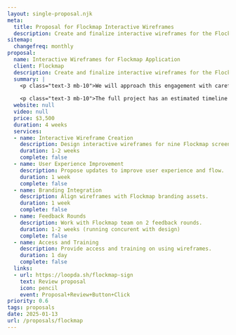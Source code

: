 ```yaml
---
layout: single-proposal.njk
meta:
  title: Proposal for Flockmap Interactive Wireframes
  description: Create and finalize interactive wireframes for the Flockmap application in Figma.
sitemap:
  changefreq: monthly
proposal:
  name: Interactive Wireframes for Flockmap Application
  client: Flockmap
  description: Create and finalize interactive wireframes for the Flockmap application in Figma.
  summary: |
    <p class="text-3 mb-10">We will approach this engagement with careful consideration and thoughtful execution, ensuring that every phase of the process is handled with precision and purpose. By following a structured timeline with clearly defined milestones, we will ensure progress remains aligned with your vision. The investment for this work can be found in <a href="{{ proposal.links[0].url }}" target="_blank" class="link plausible-event-name=Proposal+Sign+Link+Click">your proposal</a>.</p>
    
    <p class="text-3 mb-10">The full project has an estimated timeline of {{ duration }} to deliver an effective outcome. Please feel free to read more <a href="/about" target="_blank" class="link plausible-event-name=Proposal+About+Link+Click">about us</a> or refer to our <a href="/faq" target="_blank" class="link plausible-event-name=Proposal+FAQ+Link+Click">commonly asked questions</a>.</p>
  website: null
  video: null
  price: $3,500
  duration: 4 weeks
  services:
  - name: Interactive Wireframe Creation
    description: Design interactive wireframes for nine Flockmap screens.
    duration: 1-2 weeks
    complete: false
  - name: User Experience Improvement
    description: Propose updates to improve user experience and flow.
    duration: 1 week
    complete: false
  - name: Branding Integration
    description: Align wireframes with Flockmap branding assets.
    duration: 1 week
    complete: false
  - name: Feedback Rounds
    description: Work with Flockmap team on 2 feedback rounds.
    duration: 1-2 weeks (running concurent with design)
    complete: false
  - name: Access and Training
    description: Provide access and training on using wireframes.
    duration: 1 day
    complete: false
  links: 
  - url: https://loopda.sh/flockmap-sign
    text: Review proposal
    icon: pencil
    event: Proposal+Review+Button+Click
priority: 0.6
tags: proposals
date: 2025-01-13
url: /proposals/flockmap
---
```

